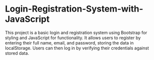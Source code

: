 # Login-Registration-System-with-JavaScript
This project is a basic login and registration system using Bootstrap for styling and JavaScript for functionality. It allows users to register by entering their full name, email, and password, storing the data in localStorage. Users can then log in by verifying their credentials against stored data.
